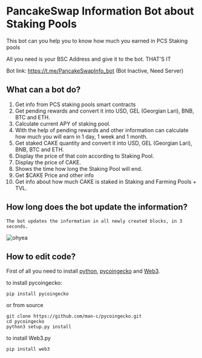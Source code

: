 # PancakeSwap Information Bot about Staking Pools
This bot can you help you to know how much you earned in PCS Staking pools

All you need is your BSC Address and give it to the bot. THAT'S IT

Bot link: https://t.me/PancakeSwapInfo_bot (Bot Inactive, Need Server)

## What can a bot do?

1) Get info from PCS staking pools smart contracts
2) Get pending rewards and convert it into USD, GEL (Georgian Lari), BNB, BTC and ETH.
3) Calculate current APY of staking pool.
4) With the help of pending rewards and other information can calculate how much you will earn in 1 day, 1 week and 1 month.
5) Get staked CAKE quantity and convert it into USD, GEL (Georgian Lari), BNB, BTC and ETH.
6) Display the price of that coin according to Staking Pool.
7) Display the price of CAKE.
8) Shows the time how long the Staking Pool will end.
9) Get $CAKE Price and other info
10) Get info about how much CAKE is staked in Staking and Farming Pools + TVL.

## How long does the bot update the information?
```
The bot updates the information in all newly created blocks, in 3 seconds.
```

![ohyea](https://i.imgur.com/SAnYFqE.png)


## How to edit code?

First of all you need to install [python](https://www.python.org/), [pycoingecko](https://github.com/man-c/pycoingecko) and [Web3](https://web3py.readthedocs.io/en/stable/).

to install pycoingecko:
```
pip install pycoingecko
```
or from source
```
git clone https://github.com/man-c/pycoingecko.git
cd pycoingecko
python3 setup.py install
```

to install Web3.py
```
pip install web3
```
